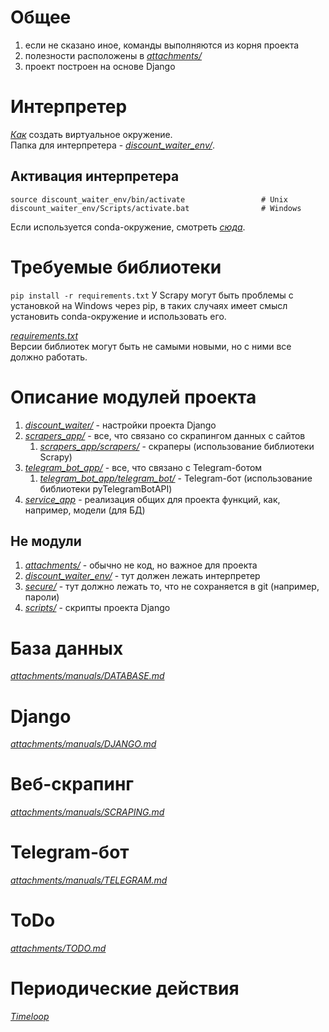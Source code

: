 # Общее
1) если не сказано иное, команды выполняются из корня проекта
2) полезности расположены в [*attachments/*](/attachments)
3) проект построен на основе Django

# Интерпретер
[*Как*](https://www.jetbrains.com/help/idea/creating-virtual-environment.html) создать виртуальное окружение.  
Папка для интерпретера - [*discount_waiter_env/*](/discount_waiter_env).

## Активация интерпретера
```
source discount_waiter_env/bin/activate                 # Unix
discount_waiter_env/Scripts/activate.bat                # Windows
```
Если используется conda-окружение, смотреть
[*сюда*](https://docs.conda.io/projects/conda/en/latest/user-guide/tasks/manage-environments.html#activating-an-environment).

# Требуемые библиотеки
`pip install -r requirements.txt`
У Scrapy могут быть проблемы с установкой на Windows через pip, в таких случаях имеет смысл установить
conda-окружение и использовать его.
  
[*requirements.txt*](https://pip.pypa.io/en/stable/user_guide/#requirements-files)  
Версии библиотек могут быть не самыми новыми, но с ними все должно работать.

# Описание модулей проекта
1) [*discount_waiter/*](/discount_waiter) - настройки проекта Django
2) [*scrapers_app/*](/scrapers_app) - все, что связано со скрапингом данных с сайтов
    1) [*scrapers_app/scrapers/*](/scrapers_app/scrapers) - скраперы (использование библиотеки Scrapy)
3) [*telegram_bot_app/*](/telegram_bot_app) - все, что связано с Telegram-ботом
    1) [*telegram_bot_app/telegram_bot/*](/telegram_bot_app/telegram_bot) -
       Telegram-бот (использование библиотеки pyTelegramBotAPI)
4) [*service_app*](/service_app) - реализация общих для проекта функций, как, например, модели (для БД)

## Не модули
1) [*attachments/*](/attachments) - обычно не код, но важное для проекта
2) [*discount_waiter_env/*](/discount_waiter_env) - тут должен лежать интерпретер
3) [*secure/*](/secure) - тут должно лежать то, что не сохраняется в git (например, пароли)
4) [*scripts/*](/scripts) - скрипты проекта Django

# База данных
[*attachments/manuals/DATABASE.md*](/attachments/manuals/DATABASE.md)

# Django
[*attachments/manuals/DJANGO.md*](/attachments/manuals/DJANGO.md)

# Веб-скрапинг
[*attachments/manuals/SCRAPING.md*](/attachments/manuals/SCRAPING.md)

# Telegram-бот
[*attachments/manuals/TELEGRAM.md*](/attachments/manuals/TELEGRAM.md)

# ToDo
[*attachments/TODO.md*](/attachments/TODO.md)

# Периодические действия
[*Timeloop*](https://pypi.org/project/timeloop/)
